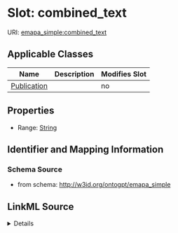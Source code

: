 

# Slot: combined_text

URI: [emapa_simple:combined_text](http://w3id.org/ontogpt/emapa_simplecombined_text)



<!-- no inheritance hierarchy -->





## Applicable Classes

| Name | Description | Modifies Slot |
| --- | --- | --- |
| [Publication](Publication.md) |  |  no  |







## Properties

* Range: [String](String.md)





## Identifier and Mapping Information







### Schema Source


* from schema: http://w3id.org/ontogpt/emapa_simple




## LinkML Source

<details>
```yaml
name: combined_text
from_schema: http://w3id.org/ontogpt/emapa_simple
rank: 1000
alias: combined_text
owner: Publication
domain_of:
- Publication
range: string

```
</details>